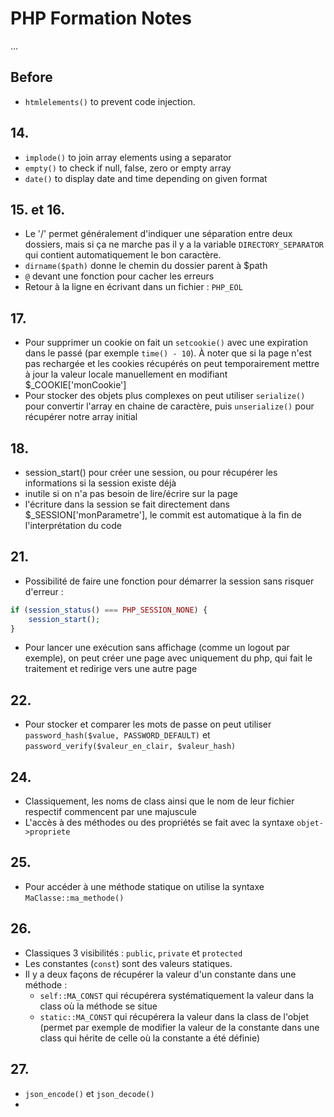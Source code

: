 # PHP Formation Notes

...

## Before

- `htmlelements()` to prevent code injection.

## 14. 

- `implode()` to join array elements using a separator
- `empty()` to check if null, false, zero or empty array
- `date()` to display date and time depending on given format

## 15. et 16.

- Le '/' permet généralement d'indiquer une séparation entre deux dossiers, mais si ça ne marche pas il y a la variable `DIRECTORY_SEPARATOR` qui contient automatiquement le bon caractère.
- `dirname($path)` donne le chemin du dossier parent à $path
- `@` devant une fonction pour cacher les erreurs
- Retour à la ligne en écrivant dans un fichier : `PHP_EOL` 

## 17. 

- Pour supprimer un cookie on fait un `setcookie()` avec une expiration dans le passé (par exemple `time() - 10`). À noter que si la page n'est pas rechargée et les cookies récupérés on peut temporairement mettre à jour la valeur locale manuellement en modifiant $_COOKIE['monCookie']
- Pour stocker des objets plus complexes on peut utiliser `serialize()` pour convertir l'array en chaine de caractère, puis `unserialize()` pour récupérer notre array initial

## 18.

- session_start() pour créer une session, ou pour récupérer les informations si la session existe déjà
- inutile si on n'a pas besoin de lire/écrire sur la page
- l'écriture dans la session se fait directement dans $_SESSION['monParametre'], le commit est automatique à la fin de l'interprétation du code

## 21.

- Possibilité de faire une fonction pour démarrer la session sans risquer d'erreur :

```php
if (session_status() === PHP_SESSION_NONE) {
    session_start();
}
```

- Pour lancer une exécution sans affichage (comme un logout par exemple), on peut créer une page avec uniquement du php, qui fait le traitement et redirige vers une autre page 

## 22.

- Pour stocker et comparer les mots de passe on peut utiliser `password_hash($value, PASSWORD_DEFAULT)` et `password_verify($valeur_en_clair, $valeur_hash)`

## 24. 

- Classiquement, les noms de class ainsi que le nom de leur fichier respectif commencent par une majuscule
- L'accès à des méthodes ou des propriétés se fait avec la syntaxe `objet->propriete`

## 25. 

- Pour accéder à une méthode statique on utilise la syntaxe `MaClasse::ma_methode()` 

## 26. 

- Classiques 3 visibilités : `public`, `private` et `protected`
- Les constantes (`const`) sont des valeurs statiques. 
- Il y a deux façons de récupérer la valeur d'un constante dans une méthode :
  - `self::MA_CONST` qui récupérera systématiquement la valeur dans la class où la méthode se situe
  - `static::MA_CONST` qui récupérera la valeur dans la class de l'objet (permet par exemple de modifier la valeur de la constante dans une class qui hérite de celle où la constante a été définie)

## 27.

- `json_encode()` et `json_decode()` 
- 
